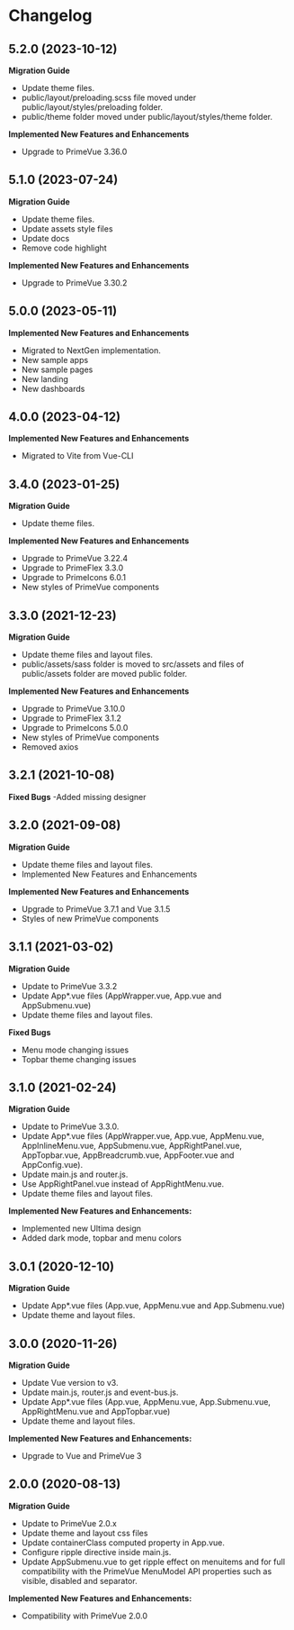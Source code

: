 # Changelog

## 5.2.0 (2023-10-12)

**Migration Guide**

-   Update theme files.
-   public/layout/preloading.scss file moved under public/layout/styles/preloading folder.
-   public/theme folder moved under public/layout/styles/theme folder.

**Implemented New Features and Enhancements**

-   Upgrade to PrimeVue 3.36.0

## 5.1.0 (2023-07-24)

**Migration Guide**

-   Update theme files.
-   Update assets style files
-   Update docs
-   Remove code highlight

**Implemented New Features and Enhancements**

-   Upgrade to PrimeVue 3.30.2

## 5.0.0 (2023-05-11)

**Implemented New Features and Enhancements**

-   Migrated to NextGen implementation.
-   New sample apps
-   New sample pages
-   New landing
-   New dashboards

## 4.0.0 (2023-04-12)

**Implemented New Features and Enhancements**

-   Migrated to Vite from Vue-CLI

## 3.4.0 (2023-01-25)

**Migration Guide**

-   Update theme files.

**Implemented New Features and Enhancements**

-   Upgrade to PrimeVue 3.22.4
-   Upgrade to PrimeFlex 3.3.0
-   Upgrade to PrimeIcons 6.0.1
-   New styles of PrimeVue components

## 3.3.0 (2021-12-23)

**Migration Guide**

-   Update theme files and layout files.
-   public/assets/sass folder is moved to src/assets and files of public/assets folder are moved public folder.

**Implemented New Features and Enhancements**

-   Upgrade to PrimeVue 3.10.0
-   Upgrade to PrimeFlex 3.1.2
-   Upgrade to PrimeIcons 5.0.0
-   New styles of PrimeVue components
-   Removed axios

## 3.2.1 (2021-10-08)

**Fixed Bugs**
-Added missing designer

## 3.2.0 (2021-09-08)

**Migration Guide**

-   Update theme files and layout files.
-   Implemented New Features and Enhancements

**Implemented New Features and Enhancements**

-   Upgrade to PrimeVue 3.7.1 and Vue 3.1.5
-   Styles of new PrimeVue components

## 3.1.1 (2021-03-02)

**Migration Guide**

-   Update to PrimeVue 3.3.2
-   Update App\*.vue files (AppWrapper.vue, App.vue and AppSubmenu.vue)
-   Update theme files and layout files.

**Fixed Bugs**

-   Menu mode changing issues
-   Topbar theme changing issues

## 3.1.0 (2021-02-24)

**Migration Guide**

-   Update to PrimeVue 3.3.0.
-   Update App\*.vue files (AppWrapper.vue, App.vue, AppMenu.vue, AppInlineMenu.vue, AppSubmenu.vue, AppRightPanel.vue, AppTopbar.vue, AppBreadcrumb.vue, AppFooter.vue and AppConfig.vue).
-   Update main.js and router.js.
-   Use AppRightPanel.vue instead of AppRightMenu.vue.
-   Update theme files and layout files.

**Implemented New Features and Enhancements:**

-   Implemented new Ultima design
-   Added dark mode, topbar and menu colors

## 3.0.1 (2020-12-10)

**Migration Guide**

-   Update App\*.vue files (App.vue, AppMenu.vue and App.Submenu.vue)
-   Update theme and layout files.

## 3.0.0 (2020-11-26)

**Migration Guide**

-   Update Vue version to v3.
-   Update main.js, router.js and event-bus.js.
-   Update App\*.vue files (App.vue, AppMenu.vue, App.Submenu.vue, AppRightMenu.vue and AppTopbar.vue)
-   Update theme and layout files.

**Implemented New Features and Enhancements:**

-   Upgrade to Vue and PrimeVue 3

## 2.0.0 (2020-08-13)

**Migration Guide**

-   Update to PrimeVue 2.0.x
-   Update theme and layout css files
-   Update containerClass computed property in App.vue.
-   Configure ripple directive inside main.js.
-   Update AppSubmenu.vue to get ripple effect on menuitems and for full compatibility with the PrimeVue MenuModel API properties such as visible, disabled and separator.

**Implemented New Features and Enhancements:**

-   Compatibility with PrimeVue 2.0.0
